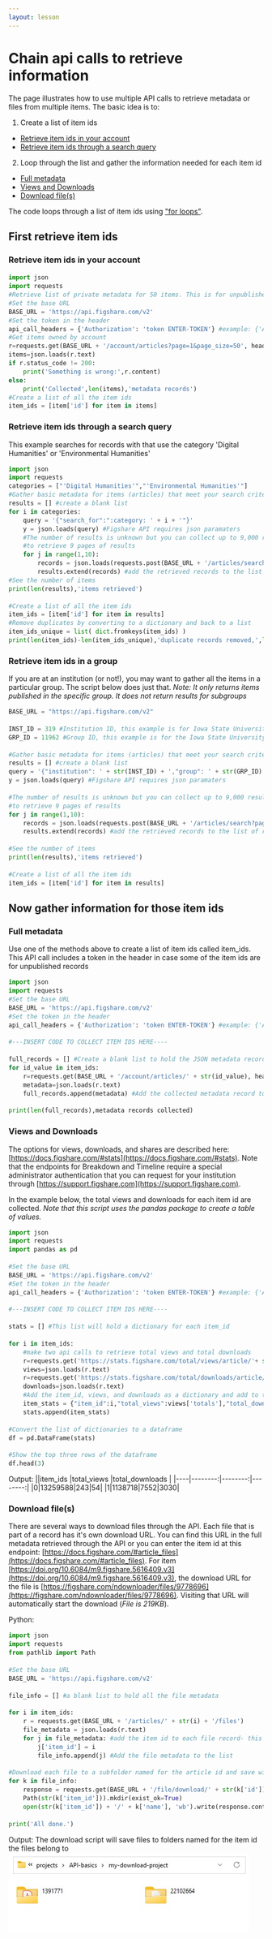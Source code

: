 ```yaml
---
layout: lesson
---
```


# Chain api calls to retrieve information

The page illustrates how to use multiple API calls to retrieve metadata or files from multiple items. The basic idea is to:
1. Create a list of item ids
 - [Retrieve item ids in your account](#retrieve-item-ids-in-your-account)
 - [Retrieve item ids through a search query](#retrieve-item-ids-through-a-search-query)
2. Loop through the list and gather the information needed for each item id 
 - [Full metadata](#full-metadata)
 - [Views and Downloads](#views-and-downloads)
 - [Download file(s)](#download-files)

The code loops through a list of item ids using ["for loops"](https://wiki.python.org/moin/ForLoop).

## First retrieve item ids

### Retrieve item ids in your account
```py
import json
import requests
#Retrieve list of private metadata for 50 items. This is for unpublished and published records.
#Set the base URL
BASE_URL = 'https://api.figshare.com/v2'
#Set the token in the header
api_call_headers = {'Authorization': 'token ENTER-TOKEN'} #example: {'Authorization': 'token dkd8rskjdkfiwi49hgkw...'}
#Get items owned by account
r=requests.get(BASE_URL + '/account/articles?page=1&page_size=50', headers=api_call_headers) 
items=json.loads(r.text)
if r.status_code != 200:
    print('Something is wrong:',r.content)
else:
    print('Collected',len(items),'metadata records')
#Create a list of all the item ids
item_ids = [item['id'] for item in items]  
```

### Retrieve item ids through a search query
This example searches for records with that use the category 'Digital Humanities' or 'Environmental Humanities'

```py
import json
import requests
categories = ["'Digital Humanities'","'Environmental Humanities'"]
#Gather basic metadata for items (articles) that meet your search criteria
results = [] #create a blank list
for i in categories:
    query = '{"search_for":":category: ' + i + '"}'
    y = json.loads(query) #Figshare API requires json paramaters
    #The number of results is unknown but you can collect up to 9,000 results. This sets the page size to 1000 results and calls the API 
    #to retrieve 9 pages of results
    for j in range(1,10):
        records = json.loads(requests.post(BASE_URL + '/articles/search?page_size=1000&page={}'.format(j), params=y).content)
        results.extend(records) #add the retrieved records to the list of records
#See the number of items
print(len(results),'items retrieved')

#Create a list of all the item ids
item_ids = [item['id'] for item in results]  
#Remove duplicates by converting to a dictionary and back to a list
item_ids_unique = list( dict.fromkeys(item_ids) ) 
print(len(item_ids)-len(item_ids_unique),'duplicate records removed,',len(item_ids_unique),'unique records remain')
```

### Retrieve item ids in a group
If you are at an institution (or not!), you may want to gather all the items in a particular group. The script below does just that. *Note: It only returns items published in the specific group. It does not return results for subgroups*

```py
BASE_URL = "https://api.figshare.com/v2"

INST_ID = 319 #Institution ID, this example is for Iowa State University. You don't have to include this- Group is is enough
GRP_ID = 11962 #Group ID, this example is for the Iowa State University Agriculture Group.

#Gather basic metadata for items (articles) that meet your search criteria
results = [] #create a blank list
query = '{"institution": ' + str(INST_ID) + ',"group": ' + str(GRP_ID) + '}'
y = json.loads(query) #Figshare API requires json paramaters

#The number of results is unknown but you can collect up to 9,000 results. This sets the page size to 1000 results and calls the API 
#to retrieve 9 pages of results
for j in range(1,10):
    records = json.loads(requests.post(BASE_URL + '/articles/search?page_size=1000&page={}'.format(j), params=y).content)
    results.extend(records) #add the retrieved records to the list of records

#See the number of items
print(len(results),'items retrieved')

#Create a list of all the item ids
item_ids = [item['id'] for item in results] 
```

## Now gather information for those item ids

### Full metadata
Use one of the methods above to create a list of item ids called item_ids. This API call includes a token in the header in case some of the item ids are for unpublished records

```py
import json
import requests
#Set the base URL
BASE_URL = 'https://api.figshare.com/v2'
#Set the token in the header
api_call_headers = {'Authorization': 'token ENTER-TOKEN'} #example: {'Authorization': 'token dkd8rskjdkfiwi49hgkw...'}

#---INSERT CODE TO COLLECT ITEM IDS HERE----

full_records = [] #Create a blank list to hold the JSON metadata records
for id_value in item_ids: 
    r=requests.get(BASE_URL + '/account/articles/' + str(id_value), headers=api_call_headers)
    metadata=json.loads(r.text)
    full_records.append(metadata) #Add the collected metadata record to the master list of records

print(len(full_records),metadata records collected)
```

### Views and Downloads

The options for views, downloads, and shares are described here: [https://docs.figshare.com/#stats](https://docs.figshare.com/#stats). Note that the endpoints for Breakdown and Timeline require a special administrator authentication that you can request for your institution through [https://support.figshare.com](https://support.figshare.com).

In the example below, the total views and downloads for each item id are collected. *Note that this script uses the pandas package to create a table of values.*

```py
import json
import requests
import pandas as pd 

#Set the base URL
BASE_URL = 'https://api.figshare.com/v2'
#Set the token in the header
api_call_headers = {'Authorization': 'token ENTER-TOKEN'} #example: {'Authorization': 'token dkd8rskjdkfiwi49hgkw...'}

#---INSERT CODE TO COLLECT ITEM IDS HERE----

stats = [] #This list will hold a dictionary for each item_id

for i in item_ids:
    #make two api calls to retrieve total views and total downloads
    r=requests.get('https://stats.figshare.com/total/views/article/'+ str(i))
    views=json.loads(r.text)
    r=requests.get('https://stats.figshare.com/total/downloads/article/'+ str(i))
    downloads=json.loads(r.text)
    #Add the item_id, views, and downloads as a dictionary and add to the stats list.
    item_stats = {"item_id":i,"total_views":views['totals'],"total_downloads":downloads['totals']}
    stats.append(item_stats)
    
#Convert the list of dictionaries to a dataframe
df = pd.DataFrame(stats)

#Show the top three rows of the dataframe
df.head(3)
```

Output:
||item_ids |total_views |total_downloads |
|----|--------:|--------:|--------:|
|0|13259588|243|54|
|1|1138718|7552|3030|

### Download file(s)

There are several ways to download files through the API. Each file that is part of a record has it's own download URL. You can find this URL in the full metadata retrieved through the API or you can enter the item id at this endpoint: [https://docs.figshare.com/#article_files](https://docs.figshare.com/#article_files). For item [https://doi.org/10.6084/m9.figshare.5616409.v3](https://doi.org/10.6084/m9.figshare.5616409.v3), the download URL for the file is [https://figshare.com/ndownloader/files/9778696](https://figshare.com/ndownloader/files/9778696). Visiting that URL will automatically start the download (*File is 219KB*).

Python:
```py
import json
import requests
from pathlib import Path

#Set the base URL
BASE_URL = 'https://api.figshare.com/v2'

file_info = [] #a blank list to hold all the file metadata

for i in item_ids:
    r = requests.get(BASE_URL + '/articles/' + str(i) + '/files')
    file_metadata = json.loads(r.text)
    for j in file_metadata: #add the item id to each file record- this is used later to name a folder to save the file to
        j['item_id'] = i
        file_info.append(j) #Add the file metadata to the list

#Download each file to a subfolder named for the article id and save with the file name
for k in file_info:
    response = requests.get(BASE_URL + '/file/download/' + str(k['id']), headers=api_call_headers)
    Path(str(k['item_id'])).mkdir(exist_ok=True)
    open(str(k['item_id']) + '/' + k['name'], 'wb').write(response.content)
    
print('All done.')
```
Output: The download script will save files to folders named for the item id the files belong to
![picture of a folder window with two folders of downloaded files](download-folders.jpg)
